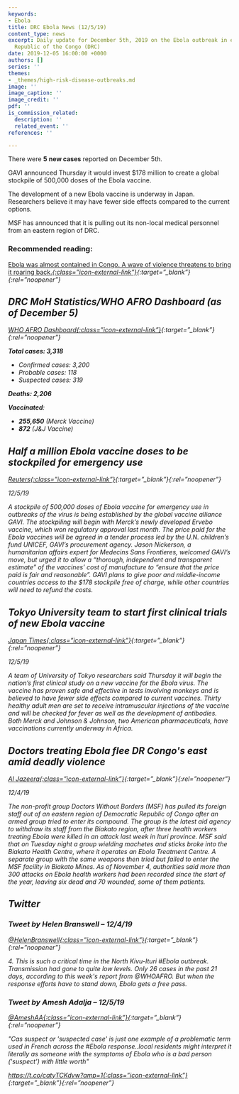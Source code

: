 ```yaml
---
keywords:
- Ebola
title: DRC Ebola News (12/5/19)
content_type: news
excerpt: Daily update for December 5th, 2019 on the Ebola outbreak in eastern Democratic
  Republic of the Congo (DRC)
date: 2019-12-05 16:00:00 +0000
authors: []
series: ''
themes:
- _themes/high-risk-disease-outbreaks.md
image: ''
image_caption: ''
image_credit: ''
pdf: ''
is_commission_related:
  description: ''
  related_event: ''
references: ''

---
```

There were **5** **new cases** reported on December 5th.

GAVI announced Thursday it would invest $178 million to create a global stockpile of 500,000 doses of the Ebola vaccine.

The development of a new Ebola vaccine is underway in Japan. Researchers believe it may have fewer side effects compared to the current options.

MSF has announced that it is pulling out its non-local medical personnel from an eastern region of DRC.

### Recommended reading: 

[Ebola was almost contained in Congo. A wave of violence threatens to bring it roaring back.<i/>{:class=”icon-external-link”}](https://www.washingtonpost.com/world/africa/ebola-was-almost-contained-in-congo-a-wave-of-violence-threatens-to-bring-it-roaring-back/2019/12/04/61a35cc8-1543-11ea-80d6-d0ca7007273f_story.html){:target=”_blank”}{:rel=”noopener”}

## DRC MoH Statistics/WHO AFRO Dashboard (as of December 5)

[WHO AFRO Dashboard<i/>{:class=”icon-external-link”}](http://who.maps.arcgis.com/apps/opsdashboard/index.html#/e70c3804f6044652bc37cce7d8fcef6c){:target=”_blank”}{:rel=”noopener”}

**Total cases: 3,318**

* Confirmed cases: 3,200
* Probable cases: 118
* Suspected cases: 319

**Deaths: 2,206**

**Vaccinated**:

* **255,650** (Merck Vaccine)
* **872** (J&J Vaccine)

## Half a million Ebola vaccine doses to be stockpiled for emergency use

[_Reuters_<i/>{:class=”icon-external-link”}](https://www.reuters.com/article/us-health-ebola-vaccine/half-a-million-ebola-vaccine-doses-to-be-stockpiled-for-emergency-use-idUSKBN1Y91IL){:target=”_blank”}{:rel=”noopener”}

_12/5/19_

A stockpile of 500,000 doses of Ebola vaccine for emergency use in outbreaks of the virus is being established by the global vaccine alliance GAVI. The stockpiling will begin with Merck’s newly developed Ervebo vaccine, which won regulatory approval last month. The price paid for the Ebola vaccines will be agreed in a tender process led by the U.N. children’s fund UNICEF, GAVI’s procurement agency. Jason Nickerson, a humanitarian affairs expert for Medecins Sans Frontieres, welcomed GAVI’s move, but urged it to allow a “thorough, independent and transparent estimate” of the vaccines’ cost of manufacture to “ensure that the price paid is fair and reasonable”. GAVI plans to give poor and middle-income countries access to the $178 stockpile free of charge, while other countries will need to refund the costs.

## Tokyo University team to start first clinical trials of new Ebola vaccine

[_Japan Times_<i/>{:class=”icon-external-link”}](https://www.japantimes.co.jp/news/2019/12/05/national/science-health/tokyo-university-trials-ebola-vaccine/#.Xekg4-hKiM8){:target=”_blank”}{:rel=”noopener”}

_12/5/19_

A team of University of Tokyo researchers said Thursday it will begin the nation’s first clinical study on a new vaccine for the Ebola virus. The vaccine has proven safe and effective in tests involving monkeys and is believed to have fewer side effects compared to current vaccines. Thirty healthy adult men are set to receive intramuscular injections of the vaccine and will be checked for fever as well as the development of antibodies. Both Merck and Johnson & Johnson, two American pharmaceuticals, have vaccinations currently underway in Africa.

## Doctors treating Ebola flee DR Congo's east amid deadly violence

[_Al Jazeera_<i/>{:class=”icon-external-link”}](https://www.aljazeera.com/news/2019/12/doctors-treating-ebola-flee-dr-congo-east-deadly-violence-191205013829630.html){:target=”_blank”}{:rel=”noopener”}

_12/4/19_

The non-profit group Doctors Without Borders (MSF) has pulled its foreign staff out of an eastern region of Democratic Republic of Congo after an armed group tried to enter its compound. The group is the latest aid agency to withdraw its staff from the Biakato region, after three health workers treating Ebola were killed in an attack last week in Ituri province. MSF said that on Tuesday night a group wielding machetes and sticks broke into the Biakato Health Centre, where it operates an Ebola Treatment Centre. A separate group with the same weapons then tried but failed to enter the MSF facility in Biakato Mines. As of November 4, authorities said more than 300 attacks on Ebola health workers had been recorded since the start of the year, leaving six dead and 70 wounded, some of them patients.

## Twitter

### Tweet by Helen Branswell – 12/4/19

[@HelenBranswell<i/>{:class=”icon-external-link”}](1202356650650349570){:target=”_blank”}{:rel=”noopener”} 

4\. This is such a critical time in the North Kivu-Ituri #Ebola outbreak. Transmission had gone to quite low levels. Only 26 cases in the past 21 days, according to this week's report from @WHOAFRO. But when the response efforts have to stand down, Ebola gets a free pass.

### Tweet by Amesh Adalja – 12/5/19

[@AmeshAA<i/>{:class=”icon-external-link”}](1202591574812741632){:target=”_blank”}{:rel=”noopener”}

"Cas suspect or 'suspected case' is just one example of a problematic term used in French across the #Ebola response..local residents might interpret it literally as someone with the symptoms of Ebola who is a bad person ('suspect') with little worth"

[https://t.co/catyTCKdvw?amp=1<i/>{:class=”icon-external-link”}](https://t.co/catyTCKdvw?amp=1){:target=”_blank”}{:rel=”noopener”}